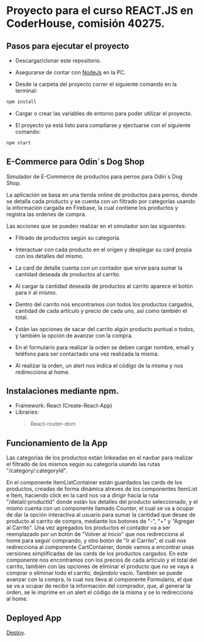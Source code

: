 # Proyecto para el curso REACT.JS en CoderHouse, comisión 40275.

## Pasos para ejecutar el proyecto

- Descargar/clonar este repositorio.

- Asegurarse de contar con [NodeJs](https://nodejs.org/en/) en la PC.

- Desde la carpeta del proyecto correr el siguiente comando en la terminal:

```sh
npm install
```
- Cargar o crear las variables de entorno para poder utilizar el proyecto.

- El proyecto ya está listo para compilarse y ejectuarse con el siguiente comando:

```sh
npm start
```

## E-Commerce para Odin´s Dog Shop

Simulador de E-Commerce de productos para perros para Odin´s Dog Shop.

La aplicación se basa en una tienda online de productos para perros, donde se detalla cada producto y se cuenta con un filtrado por categorías usando la información cargada en Firebase, la cual contiene los productos y registra las ordenes de compra.

Las acciones que se pueden realizar en el simulador son las siguientes:

- Filtrado de productos según su categoría.  

- Interactuar con cada producto en el origen y desplegar su card propia con los detalles del mismo. 

- La card de detalle cuenta con un contador que sirve para sumar la cantidad deseada de productos al carrito.

- Al cargar la cantidad deseada de productos al carrito aparece el botón para ir al mismo.

- Dentro del carrito nos encontramos con todos los productos cargados, cantidad de cada artículo y precio de cada uno, así como también el total.

- Están las opciones de sacar del carrito algún producto puntual o todos, y también la opción de avanzar con la compra.

- En el formulario para realizar la orden se deben cargar nombre, email y teléfono para ser contactado una vez realizada la misma.

- Al realizar la orden, un alert nos indica el código de la misma y nos redirecciona al home.

## Instalaciones mediante npm.

- Framework: React (Create-React-App)
- Libraries:
  > React-router-dom  

## Funcionamiento de la App

Las categorías de los productos están linkeadas en el navbar para realizar el filtrado de los mismos según su categoría usando las rutas "/category/:categoryId". 

En el componente ItemListContainer están guardados las cards de los productos, creadas de forma dinámica atreves de los componentes ItemList e Item, haciendo click en la card nos va a dirigir hacia la ruta "/detail/:productId" donde están los detalles del producto seleccionado, y el mismo cuenta con un componente llamado Counter, el cual se va a ocupar de dar la opción interactiva al usuario para sumar la cantidad que desee de producto al carrito de compra, mediante los botones de "-", "+" y "Agregar al Carrito". Una vez agregados los productos el contador va a ser reemplazado por un botón de "Volver al Inicio" que nos redirecciona al home para seguir comprando, y otro botón de "Ir al Carrito", el cuál nos redirecciona al componente CartContainer, donde vamos a encontrar unas versiones simplificadas de las cards de los productos cargados. En este componente nos encontramos con los precios de cada artículo y el total del carrito, también con las opciones de eliminar el producto que no se vaya a comprar o eliminar todo el carrito, dejándolo vacío. También se puede avanzar con la compra, lo cual nos lleva al componente Formulario, el que se va a ocupar de recibir la información del comprador, que, al generar la orden, se le imprime en un alert el código de la misma y se lo redirecciona al home.


## Deployed App

[Deploy](https://odins-dog-shop.vercel.app/).